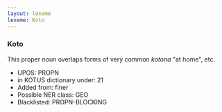 ```yaml
---
layout: lexeme
lexeme: Koto
---
```


###  Koto

This proper noun overlaps forms of very common *kotona* "at home", etc.
* UPOS:  PROPN
* in KOTUS dictionary under:  21
* Added from:  finer
* Possible NER class:  GEO
* Blacklisted:  PROPN-BLOCKING

